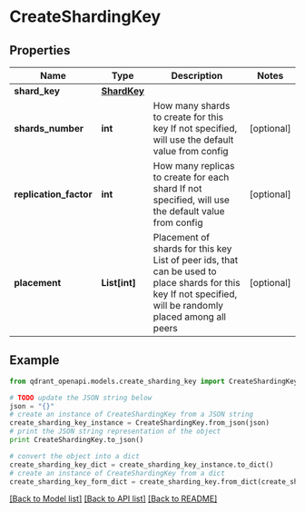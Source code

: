 # CreateShardingKey


## Properties
Name | Type | Description | Notes
------------ | ------------- | ------------- | -------------
**shard_key** | [**ShardKey**](ShardKey.md) |  | 
**shards_number** | **int** | How many shards to create for this key If not specified, will use the default value from config | [optional] 
**replication_factor** | **int** | How many replicas to create for each shard If not specified, will use the default value from config | [optional] 
**placement** | **List[int]** | Placement of shards for this key List of peer ids, that can be used to place shards for this key If not specified, will be randomly placed among all peers | [optional] 

## Example

```python
from qdrant_openapi.models.create_sharding_key import CreateShardingKey

# TODO update the JSON string below
json = "{}"
# create an instance of CreateShardingKey from a JSON string
create_sharding_key_instance = CreateShardingKey.from_json(json)
# print the JSON string representation of the object
print CreateShardingKey.to_json()

# convert the object into a dict
create_sharding_key_dict = create_sharding_key_instance.to_dict()
# create an instance of CreateShardingKey from a dict
create_sharding_key_form_dict = create_sharding_key.from_dict(create_sharding_key_dict)
```
[[Back to Model list]](../README.md#documentation-for-models) [[Back to API list]](../README.md#documentation-for-api-endpoints) [[Back to README]](../README.md)


